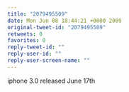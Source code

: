 ```yaml
---
title: "2079495509"
date: Mon Jun 08 18:44:21 +0000 2009
original-tweet-id: "2079495509"
retweets: 0
favorites: 0
reply-tweet-id: ""
reply-user-id: ""
reply-user-screen-name: ""
---
```

iphone 3.0 released June 17th
